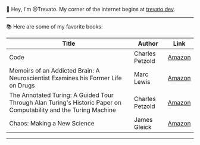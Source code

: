 👋 Hey, I'm @Trevato. My corner of the internet begins at [trevato.dev](https://trevato.dev).

---

📚 Here are some of my favorite books:

| Title | Author | Link |
|-------|--------|------|
| Code | Charles Petzold | [Amazon](https://www.amazon.com/dp/0735611319?ref=ppx_yo2ov_dt_b_fed_asin_title) |
| Memoirs of an Addicted Brain: A Neuroscientist Examines his Former Life on Drugs | Marc Lewis | [Amazon](https://www.amazon.com/Memoirs-Addicted-Brain-Neuroscientist-Examines/dp/1610391470/ref=tmm_hrd_swatch_0?_encoding=UTF8&qid=&sr=) |
| The Annotated Turing: A Guided Tour Through Alan Turing's Historic Paper on Computability and the Turing Machine | Charles Petzold | [Amazon](https://www.amazon.com/Annotated-Turing-Through-Historic-Computability/dp/0470229055) |
| Chaos: Making a New Science | James Gleick | [Amazon](https://www.amazon.com/Chaos-making-science-January-Paperback/dp/B015QKZII2/ref=sr_1_5?crid=1XDOJW8Y6SEEO&dib=eyJ2IjoiMSJ9.EzcerwHdif1WUTjspt072XeU9HlXeIzSq1Kgwvd4IFT9VcLZ2DTHKRR35AyQ_BzRAHOn6lC6K4toX5HWXVyhoSkZ-VTjSfSKDX8TilvFyTFtD_1Kbrey5TvJreiP46sVn5kc6zzQutI90qQnz4s7B5iYxhQ5yDuqVHBXhjZxN-vSWVYIhUwPwZ7hqJgYO_h-T-qtWruT8IfzukmZmDunlucnIrq2LwS9Fk-1Hj9yd9U.KGlNKtXlRl9TAOvDSI2FtpZlSyfdK6JLgdEcKm05-1U&dib_tag=se&keywords=chaos+book+james+gleick&qid=1726690459&sprefix=chaos+james%2Caps%2C125&sr=8-5) |


---
